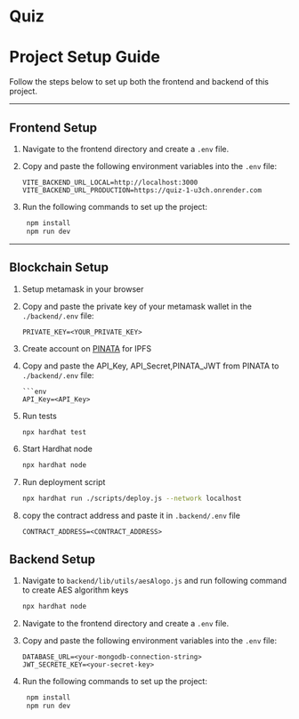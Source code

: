 # Quiz
# **Project Setup Guide**

Follow the steps below to set up both the frontend and backend of this project.

---

## **Frontend Setup**

1. Navigate to the frontend directory and create a `.env` file.
2. Copy and paste the following environment variables into the `.env` file:

   ```env
   VITE_BACKEND_URL_LOCAL=http://localhost:3000
   VITE_BACKEND_URL_PRODUCTION=https://quiz-1-u3ch.onrender.com
3. Run the following commands to set up the project:

   ```sh
    npm install
    npm run dev

 ---

 ## **Blockchain Setup** 

 1. Setup metamask in your browser
 2. Copy and paste the private key of your metamask wallet in the `./backend/.env` file: 
       
       ```env
       PRIVATE_KEY=<YOUR_PRIVATE_KEY>
3. Create account on [PINATA](https://pinata.cloud/) for IPFS 
4. Copy and paste the API_Key, API_Secret,PINATA_JWT from PINATA to `./backend/.env` file: 
       
       ```env
       API_Key=<API_Key> 
      
5. Run tests
     ```sh
    npx hardhat test 

6. Start Hardhat node
    ```sh
    npx hardhat node
7. Run deployment script
    ```sh
    npx hardhat run ./scripts/deploy.js --network localhost 
8.  copy the contract address and paste it in `.backend/.env`    file    

      ```env
      CONTRACT_ADDRESS=<CONTRACT_ADDRESS>

## **Backend Setup**  

1. Navigate to `backend/lib/utils/aesAlogo.js` and run following command to create AES algorithm keys

   ```sh
   npx hardhat node
2. Navigate to the frontend directory and create a `.env` file.
3. Copy and paste the following environment variables into the `.env` file:

   ```env
   DATABASE_URL=<your-mongodb-connection-string>
   JWT_SECRETE_KEY=<your-secret-key>  
   
4. Run the following commands to set up the project:

   ```sh
    npm install
    npm run dev